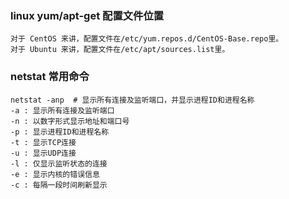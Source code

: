 ### linux yum/apt-get 配置文件位置
```text
对于 CentOS 来讲，配置文件在/etc/yum.repos.d/CentOS-Base.repo里。
对于 Ubuntu 来讲，配置文件在/etc/apt/sources.list里。
```

### netstat 常用命令
```shell
netstat -anp  # 显示所有连接及监听端口，并显示进程ID和进程名称
-a : 显示所有连接及监听端口
-n : 以数字形式显示地址和端口号
-p : 显示进程ID和进程名称
-t : 显示TCP连接
-u : 显示UDP连接
-l : 仅显示监听状态的连接
-e : 显示内核的错误信息
-c : 每隔一段时间刷新显示

```